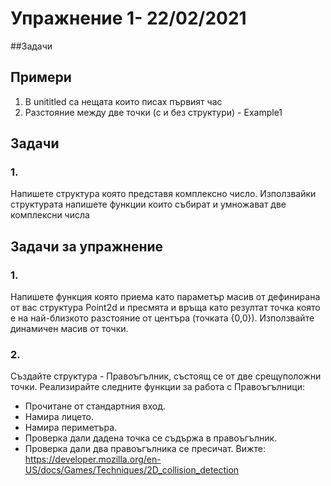 # Упражнение 1- 22/02/2021

##Задачи

## Примери
1. В unititled са нещата които писах първият час
2. Разстояние между две точки (с и без структури) - Example1

## Задачи
### 1.
Напишете структура която представя комплексно число. Използвайки структурата
напишете функции които събират и умножават две комплексни числа

## Задачи за упражнение
### 1. 
Напишете функция която приема като параметър масив от дефинирана от вас структура
Point2d и пресмята и връща като резултат точка която е на най-близкото разстояние
от центъра (точката {0,0}). Използвайте динамичен масив от точки.

### 2.
Създайте структура - Правоъгълник, състоящ се от две срещуположни точки.
Реализирайте следните функции за работа с Правоъгълници:
 * Прочитане от стандартния вход.
 * Намира лицето.
 * Намира периметъра.
 * Проверка дали дадена точка се съдържа в правоъгълник.
 * Проверка дали два правоъгълника се пресичат.
 Вижте:
 https://developer.mozilla.org/en-US/docs/Games/Techniques/2D_collision_detection
